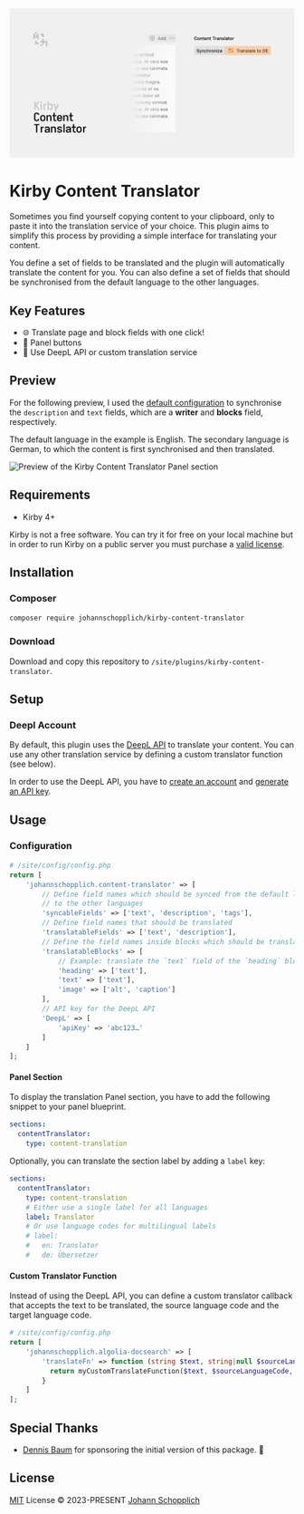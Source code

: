![Kirby Content Translator](./.github/kirby-content-translator.png)

# Kirby Content Translator

Sometimes you find yourself copying content to your clipboard, only to paste it into the translation service of your choice. This plugin aims to simplify this process by providing a simple interface for translating your content.

You define a set of fields to be translated and the plugin will automatically translate the content for you. You can also define a set of fields that should be synchronised from the default language to the other languages.

## Key Features

- 🌐 Translate page and block fields with one click!
- 🌝 Panel buttons
- 🧩 Use DeepL API or custom translation service

## Preview

For the following preview, I used the [default configuration](#configuration) to synchronise the `description` and `text` fields, which are a **writer** and **blocks** field, respectively.

The default language in the example is English. The secondary language is German, to which the content is first synchronised and then translated.

![Preview of the Kirby Content Translator Panel section](./.github/panel-preview.gif)

## Requirements

- Kirby 4+

Kirby is not a free software. You can try it for free on your local machine but in order to run Kirby on a public server you must purchase a [valid license](https://getkirby.com/buy).

## Installation

### Composer

```bash
composer require johannschopplich/kirby-content-translator
```

### Download

Download and copy this repository to `/site/plugins/kirby-content-translator`.

## Setup

### Deepl Account

By default, this plugin uses the [DeepL API](https://www.deepl.com) to translate your content. You can use any other translation service by defining a custom translator function (see below).

In order to use the DeepL API, you have to [create an account](https://www.deepl.com/de/pro-api) and [generate an API key](https://www.deepl.com/de/account/summary).

## Usage

### Configuration

```php
# /site/config/config.php
return [
    'johannschopplich.content-translator' => [
        // Define field names which should be synced from the default language
        // to the other languages
        'syncableFields' => ['text', 'description', 'tags'],
        // Define field names that should be translated
        'translatableFields' => ['text', 'description'],
        // Define the field names inside blocks which should be translated
        'translatableBlocks' => [
            // Example: translate the `text` field of the `heading` block
            'heading' => ['text'],
            'text' => ['text'],
            'image' => ['alt', 'caption']
        ],
        // API key for the DeepL API
        'DeepL' => [
            'apiKey' => 'abc123…'
        ]
    ]
];
```

#### Panel Section

To display the translation Panel section, you have to add the following snippet to your panel blueprint.

```yml
sections:
  contentTranslator:
    type: content-translation
```

Optionally, you can translate the section label by adding a `label` key:

```yml
sections:
  contentTranslator:
    type: content-translation
    # Either use a single label for all languages
    label: Translator
    # Or use language codes for multilingual labels
    # label:
    #   en: Translator
    #   de: Übersetzer
```

#### Custom Translator Function

Instead of using the DeepL API, you can define a custom translator callback that accepts the text to be translated, the source language code and the target language code.

```php
# /site/config/config.php
return [
    'johannschopplich.algolia-docsearch' => [
        'translateFn' => function (string $text, string|null $sourceLanguageCode, string $targetLanguageCode) {
          return myCustomTranslateFunction($text, $sourceLanguageCode, $targetLanguageCode);
        }
    ]
];
```

## Special Thanks

- [Dennis Baum](https://github.com/dennisbaum) for sponsoring the initial version of this package. 🙏

## License

[MIT](./LICENSE) License © 2023-PRESENT [Johann Schopplich](https://github.com/johannschopplich)
